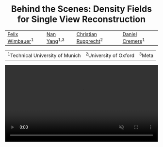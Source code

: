 <style>
.header_table {border: none;}
</style>


<center>
<h1>Behind the Scenes: Density Fields for Single View Reconstruction</h1>
<table>
<tr class="header_table">
<td class="header_table"><a href="https://vision.in.tum.de/members/wimbauer">Felix Wimbauer</a><sup>1</sup></td>
<td class="header_table"><a href="https://nan-yang.me/">Nan Yang</a><sup>1,3</sup></td>
<td class="header_table"><a href="https://chrirupp.github.io/">Christian Rupprecht</a><sup>2</sup></td>
<td class="header_table"><a href="https://vision.in.tum.de/members/cremers">Daniel Cremers</a><sup>1</sup></td>
</tr>
</table>
<table class="header_table">
<tr class="header_table">
<td class="header_table"><sup>1</sup>Technical University of Munich</td>
<td class="header_table"><sup>2</sup>University of Oxford</td>
<td class="header_table"><sup>3</sup>Meta</td>
</tr>
</table>
 <video width="100%" autoplay muted>
  <source src="assets/header_vid.mp4" type="video/mp4">
Your browser does not support the video tag.
</video> 
</center>